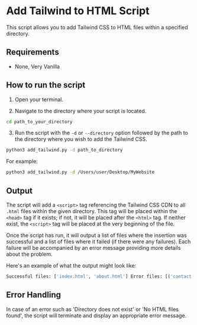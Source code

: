 # Add Tailwind to HTML Script

This script allows you to add Tailwind CSS to HTML files within a specified directory.

## Requirements

- None, Very Vanilla

## How to run the script

1. Open your terminal.

2. Navigate to the directory where your script is located.
```bash
cd path_to_your_directory
```
3. Run the script with the `-d` or `--directory` option followed by the path to the directory where you wish to add the Tailwind CSS.
```bash
python3 add_tailwind.py -d path_to_directory
```
For example:
```bash
python3 add_tailwind.py -d /Users/user/Desktop/MyWebsite
```
##  Output

The script will add a `<script>` tag referencing the Tailwind CSS CDN to all `.html` files within the given directory. This tag will be placed within the `<head>` tag if it exists; if not, it will be placed after the `<html>` tag. If neither exist, the `<script>` tag will be placed at the very beginning of the file.

Once the script has run, it will output a list of files where the insertion was successful and a list of files where it failed (if there were any failures). Each failure will be accompanied by an error message providing more details about the problem.

Here's an example of what the output might look like:
```bash
Successful files: ['index.html', 'about.html'] Error files: [('contact.html', 'Permission denied'), ('blog.html', 'No such file or directory')]
```
## Error Handling

In case of an error such as 'Directory does not exist' or 'No HTML files found', the script will terminate and display an appropriate error message.